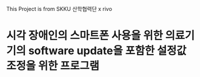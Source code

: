
This Project is from SKKU 산학협력단 x rivo

# 시각 장애인의 스마트폰 사용을 위한 의료기기의 software update을 포함한 설정값 조정을 위한 프로그램
